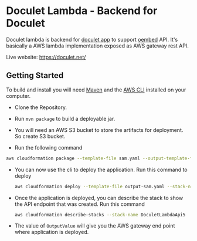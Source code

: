 # Doculet Lambda - Backend for Doculet


Doculet lambda is backend for [doculet app](https://github.com/erajasekar/doculet) to support [oembed](https://oembed.com/) API. It's basically a AWS lambda implementation exposed as AWS gateway rest API.

Live website: https://doculet.net/

## Getting Started

To build and install you will need [Maven](https://maven.apache.org/) and the [AWS CLI](https://aws.amazon.com/cli/) installed on your computer.

* Clone the Repository.

* Run `mvn package` to build a deployable jar.

* You will need an AWS S3 bucket to store the artifacts for deployment. So create S3 bucket.

*  Run the following command 

  ```sh
  aws cloudformation package --template-file sam.yaml --output-template-file output-sam.yaml --s3-bucket <YOUR S3 BUCKET NAME>
  ```

* You can now use the cli to deploy the application. Run this command to deploy

  ```sh
  aws cloudformation deploy --template-file output-sam.yaml --stack-name DoculetLambdaApi5 --capabilities CAPABILITY_IAM
  ```

* Once the application is deployed, you can describe the stack to show the API endpoint that was created. Run this command

  ```sh
  aws cloudformation describe-stacks --stack-name DoculetLambdaApi5
  ```

* The value of `OutputValue` will give you the AWS gateway end point where application is deployed.

